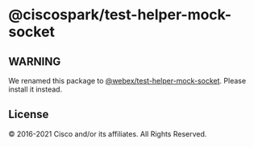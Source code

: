 # @ciscospark/test-helper-mock-socket

## WARNING

We renamed this package to
[@webex/test-helper-mock-socket](https://www.npmjs.com/package/@webex/test-helper-mock-socket).
Please install it instead.

## License

© 2016-2021 Cisco and/or its affiliates. All Rights Reserved.
